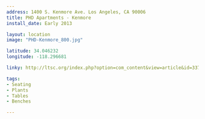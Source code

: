 ```yaml
---
address: 1400 S. Kenmore Ave. Los Angeles, CA 90006 
title: PHD Apartments - Kenmore
install_date: Early 2013

layout: location
image: "PHD-Kenmore_800.jpg"

latitude: 34.046232
longitude: -118.296681

linky: http://ltsc.org/index.php?option=com_content&view=article&id=337

tags:	
- Seating
- Plants
- Tables
- Benches

---
```

